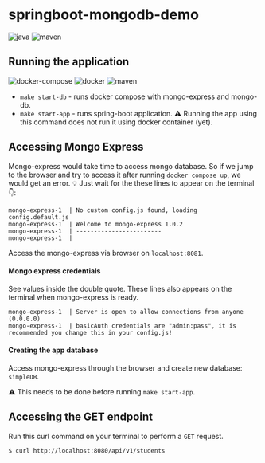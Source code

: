 # springboot-mongodb-demo

![java](https://img.shields.io/badge/java-21-green)
![maven](https://img.shields.io/badge/maven-3.3.3-yellow)

## Running the application

![docker-compose](https://img.shields.io/badge/docker%20compose-blue)
![docker](https://img.shields.io/badge/docker-blue)
![maven](https://img.shields.io/badge/make-red)

- `make start-db` - runs docker compose with mongo-express and mongo-db.
- `make start-app` - runs spring-boot application. ⚠ Running the app using this command does not run it using docker container (yet).

## Accessing Mongo Express

Mongo-express would take time to access mongo database. So if we jump to the browser and try to access it after running `docker compose up`, we would get an error. 💡 Just wait for the these lines to appear on the terminal 👇:


```
mongo-express-1  | No custom config.js found, loading config.default.js
mongo-express-1  | Welcome to mongo-express 1.0.2
mongo-express-1  | ------------------------
mongo-express-1  | 
```

Access the mongo-express via browser on `localhost:8081`.

#### Mongo express credentials

See values inside the double quote. These lines also appears on the terminal when mongo-express is ready.


```
mongo-express-1  | Server is open to allow connections from anyone (0.0.0.0)
mongo-express-1  | basicAuth credentials are "admin:pass", it is recommended you change this in your config.js!
```

#### Creating the app database

Access mongo-express through the browser and create new database: `simpleDB`.

⚠ This needs to be done before running `make start-app`.

## Accessing the GET endpoint

Run this curl command on your terminal to perform a `GET` request.
```
$ curl http://localhost:8080/api/v1/students
```